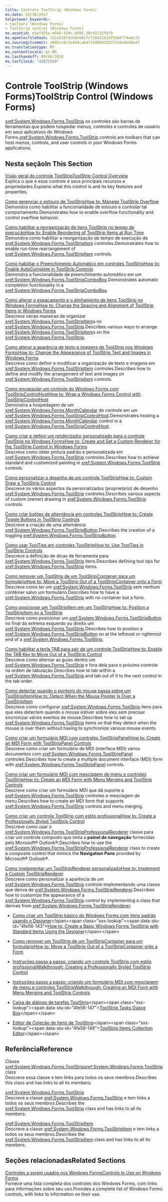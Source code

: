 ```yaml
---
title: Controle ToolStrip (Windows Forms)
ms.date: 03/30/2017
helpviewer_keywords:
- toolbars [Windows Forms]
- ToolStrip control [Windows Forms]
ms.assetid: e5ef455a-e049-429c-8005-30c93132fb79
ms.openlocfilehash: 72ce238fdcbdcb81fc710a21d1675de67f4adc15
ms.sourcegitcommit: a885cc8c3e444ca6471348893d5373c6e9e49a47
ms.translationtype: MT
ms.contentlocale: pt-BR
ms.lasthandoff: 09/06/2018
ms.locfileid: "43872550"
---
```

# <a name="toolstrip-control-windows-forms"></a><span data-ttu-id="4fe56-102">Controle ToolStrip (Windows Forms)</span><span class="sxs-lookup"><span data-stu-id="4fe56-102">ToolStrip Control (Windows Forms)</span></span>
<span data-ttu-id="4fe56-103"><xref:System.Windows.Forms.ToolStrip> os controles são barras de ferramentas que podem hospedar menus, controles e controles de usuário em seus aplicativos do Windows Forms.</span><span class="sxs-lookup"><span data-stu-id="4fe56-103"><xref:System.Windows.Forms.ToolStrip> controls are toolbars that can host menus, controls, and user controls in your Windows Forms applications.</span></span>  
  
## <a name="in-this-section"></a><span data-ttu-id="4fe56-104">Nesta seção</span><span class="sxs-lookup"><span data-stu-id="4fe56-104">In This Section</span></span>  
 [<span data-ttu-id="4fe56-105">Visão geral do controle ToolStrip</span><span class="sxs-lookup"><span data-stu-id="4fe56-105">ToolStrip Control Overview</span></span>](../../../../docs/framework/winforms/controls/toolstrip-control-overview-windows-forms.md)  
 <span data-ttu-id="4fe56-106">Explica o que é esse controle e seus principais recursos e propriedades.</span><span class="sxs-lookup"><span data-stu-id="4fe56-106">Explains what this control is and its key features and properties.</span></span>  
  
 [<span data-ttu-id="4fe56-107">Como gerenciar o estouro de ToolStrip</span><span class="sxs-lookup"><span data-stu-id="4fe56-107">How to: Manage ToolStrip Overflow</span></span>](../../../../docs/framework/winforms/controls/how-to-manage-toolstrip-overflow-in-windows-forms.md)  
 <span data-ttu-id="4fe56-108">Demonstra como habilitar a funcionalidade de estouro e controlar tal comportamento.</span><span class="sxs-lookup"><span data-stu-id="4fe56-108">Demonstrates how to enable overflow functionality and control overflow behavior.</span></span>  
  
 [<span data-ttu-id="4fe56-109">Como habilitar a reorganização de itens ToolStrip no tempo de execução</span><span class="sxs-lookup"><span data-stu-id="4fe56-109">How to: Enable Reordering of ToolStrip Items at Run Time</span></span>](../../../../docs/framework/winforms/controls/how-to-enable-reordering-of-toolstrip-items-at-run-time-in-windows-forms.md)  
 <span data-ttu-id="4fe56-110">Demonstra como habilitar a reorganização de tempo de execução de <xref:System.Windows.Forms.ToolStripItem> controles.</span><span class="sxs-lookup"><span data-stu-id="4fe56-110">Demonstrates how to enable run-time rearrangement of <xref:System.Windows.Forms.ToolStripItem> controls.</span></span>  
  
 [<span data-ttu-id="4fe56-111">Como habilitar o Preenchimento Automático em controles ToolStrip</span><span class="sxs-lookup"><span data-stu-id="4fe56-111">How to: Enable AutoComplete in ToolStrip Controls</span></span>](../../../../docs/framework/winforms/controls/how-to-enable-autocomplete-in-toolstrip-controls-in-windows-forms.md)  
 <span data-ttu-id="4fe56-112">Demonstra a funcionalidade de preenchimento automático em um <xref:System.Windows.Forms.ToolStripComboBox>.</span><span class="sxs-lookup"><span data-stu-id="4fe56-112">Demonstrates automatic completion functionality in a <xref:System.Windows.Forms.ToolStripComboBox>.</span></span>  
  
 [<span data-ttu-id="4fe56-113">Como alterar o espaçamento e o alinhamento de itens ToolStrip no Windows Forms</span><span class="sxs-lookup"><span data-stu-id="4fe56-113">How to: Change the Spacing and Alignment of ToolStrip Items in Windows Forms</span></span>](../../../../docs/framework/winforms/controls/how-to-change-the-spacing-and-alignment-of-toolstrip-items-in-windows-forms.md)  
 <span data-ttu-id="4fe56-114">Descreve várias maneiras de organizar <xref:System.Windows.Forms.ToolStripItem>s no <xref:System.Windows.Forms.ToolStrip>.</span><span class="sxs-lookup"><span data-stu-id="4fe56-114">Describes various ways to arrange <xref:System.Windows.Forms.ToolStripItem>s on the <xref:System.Windows.Forms.ToolStrip>.</span></span>  
  
 [<span data-ttu-id="4fe56-115">Como alterar a aparência de texto e imagens de ToolStrip nos Windows Forms</span><span class="sxs-lookup"><span data-stu-id="4fe56-115">How to: Change the Appearance of ToolStrip Text and Images in Windows Forms</span></span>](../../../../docs/framework/winforms/controls/how-to-change-the-appearance-of-toolstrip-text-and-images-in-windows-forms.md)  
 <span data-ttu-id="4fe56-116">Descreve como definir e modificar a organização de texto e imagens em <xref:System.Windows.Forms.ToolStripItem> controles.</span><span class="sxs-lookup"><span data-stu-id="4fe56-116">Describes how to define and modify the arrangement of text and images on <xref:System.Windows.Forms.ToolStripItem> controls.</span></span>  
  
 [<span data-ttu-id="4fe56-117">Como encapsular um controle do Windows Forms com ToolStripControlHost</span><span class="sxs-lookup"><span data-stu-id="4fe56-117">How to: Wrap a Windows Forms Control with ToolStripControlHost</span></span>](../../../../docs/framework/winforms/controls/how-to-wrap-a-windows-forms-control-with-toolstripcontrolhost.md)  
 <span data-ttu-id="4fe56-118">Demonstra a hospedagem de um <xref:System.Windows.Forms.MonthCalendar> de controle em um <xref:System.Windows.Forms.ToolStripControlHost>.</span><span class="sxs-lookup"><span data-stu-id="4fe56-118">Demonstrates hosting a <xref:System.Windows.Forms.MonthCalendar> control in a <xref:System.Windows.Forms.ToolStripControlHost>.</span></span>  
  
 [<span data-ttu-id="4fe56-119">Como criar e definir um renderizador personalizado para o controle ToolStrip no Windows Forms</span><span class="sxs-lookup"><span data-stu-id="4fe56-119">How to: Create and Set a Custom Renderer for the ToolStrip Control in Windows Forms</span></span>](../../../../docs/framework/winforms/controls/create-and-set-a-custom-renderer-for-the-toolstrip-control-in-wf.md)  
 <span data-ttu-id="4fe56-120">Descreve como obter pintura padrão e personalizada em <xref:System.Windows.Forms.ToolStrip> controles.</span><span class="sxs-lookup"><span data-stu-id="4fe56-120">Describes how to achieve standard and customized painting in <xref:System.Windows.Forms.ToolStrip> controls.</span></span>  
  
 [<span data-ttu-id="4fe56-121">Como personalizar o desenho de um controle ToolStrip</span><span class="sxs-lookup"><span data-stu-id="4fe56-121">How to: Custom Draw a ToolStrip Control</span></span>](../../../../docs/framework/winforms/controls/how-to-custom-draw-a-toolstrip-control.md)  
 <span data-ttu-id="4fe56-122">Descreve os vários aspectos da personalizados (proprietário) de desenho <xref:System.Windows.Forms.ToolStrip> controles.</span><span class="sxs-lookup"><span data-stu-id="4fe56-122">Describes various aspects of custom (owner) drawing in <xref:System.Windows.Forms.ToolStrip> controls.</span></span>  
  
 [<span data-ttu-id="4fe56-123">Como criar botões de alternância em controles ToolStrip</span><span class="sxs-lookup"><span data-stu-id="4fe56-123">How to: Create Toggle Buttons in ToolStrip Controls</span></span>](../../../../docs/framework/winforms/controls/how-to-create-toggle-buttons-in-toolstrip-controls.md)  
 <span data-ttu-id="4fe56-124">Descreve a criação de uma alternância <xref:System.Windows.Forms.ToolStripButton>.</span><span class="sxs-lookup"><span data-stu-id="4fe56-124">Describes the creation of a toggling <xref:System.Windows.Forms.ToolStripButton>.</span></span>  
  
 [<span data-ttu-id="4fe56-125">Como usar ToolTips em controles ToolStrip</span><span class="sxs-lookup"><span data-stu-id="4fe56-125">How to: Use ToolTips in ToolStrip Controls</span></span>](../../../../docs/framework/winforms/controls/how-to-use-tooltips-in-toolstrip-controls.md)  
 <span data-ttu-id="4fe56-126">Descreve a definição de dicas de ferramenta para <xref:System.Windows.Forms.ToolStrip> itens.</span><span class="sxs-lookup"><span data-stu-id="4fe56-126">Describes defining tool tips for <xref:System.Windows.Forms.ToolStrip> items.</span></span>  
  
 [<span data-ttu-id="4fe56-127">Como remover um ToolStrip de um ToolStripContainer para um formulário</span><span class="sxs-lookup"><span data-stu-id="4fe56-127">How to: Move a ToolStrip Out of a ToolStripContainer onto a Form</span></span>](../../../../docs/framework/winforms/controls/how-to-move-a-toolstrip-out-of-a-toolstripcontainer-onto-a-form.md)  
 <span data-ttu-id="4fe56-128">Descreve como ter um <xref:System.Windows.Forms.ToolStrip> sem nenhum contêiner salvo um formulário.</span><span class="sxs-lookup"><span data-stu-id="4fe56-128">Describes how to have a <xref:System.Windows.Forms.ToolStrip> with no container but a form.</span></span>  
  
 [<span data-ttu-id="4fe56-129">Como posicionar um ToolStripItem em um ToolStrip</span><span class="sxs-lookup"><span data-stu-id="4fe56-129">How to: Position a ToolStripItem on a ToolStrip</span></span>](../../../../docs/framework/winforms/controls/how-to-position-a-toolstripitem-on-a-toolstrip.md)  
 <span data-ttu-id="4fe56-130">Descreve como posicionar um <xref:System.Windows.Forms.ToolStripButton> no final da extrema esquerdo ou direito um <xref:System.Windows.Forms.ToolStrip>.</span><span class="sxs-lookup"><span data-stu-id="4fe56-130">Describes how to position a <xref:System.Windows.Forms.ToolStripButton> on at the leftmost or rightmost end of a <xref:System.Windows.Forms.ToolStrip>.</span></span>  
  
 [<span data-ttu-id="4fe56-131">Como habilitar a tecla TAB para sair de um controle ToolStrip</span><span class="sxs-lookup"><span data-stu-id="4fe56-131">How to: Enable the TAB Key to Move Out of a ToolStrip Control</span></span>](../../../../docs/framework/winforms/controls/how-to-enable-the-tab-key-to-move-out-of-a-toolstrip-control.md)  
 <span data-ttu-id="4fe56-132">Descreve como alternar as guias dentro um <xref:System.Windows.Forms.ToolStrip> e fora dela para o próximo controle na ordem de tabulação.</span><span class="sxs-lookup"><span data-stu-id="4fe56-132">Describes how to tab within a <xref:System.Windows.Forms.ToolStrip> and tab out of it to the next control in the tab order.</span></span>  
  
 [<span data-ttu-id="4fe56-133">Como detectar quando o ponteiro do mouse passa sobre um ToolStripItem</span><span class="sxs-lookup"><span data-stu-id="4fe56-133">How to: Detect When the Mouse Pointer Is Over a ToolStripItem</span></span>](../../../../docs/framework/winforms/controls/how-to-detect-when-the-mouse-pointer-is-over-a-toolstripitem.md)  
 <span data-ttu-id="4fe56-134">Descreve como configurar <xref:System.Windows.Forms.ToolStrip> itens para que eles detectem quando o mouse estiver sobre eles sem precisar sincronizar vários eventos de mouse.</span><span class="sxs-lookup"><span data-stu-id="4fe56-134">Describes how to set up <xref:System.Windows.Forms.ToolStrip> items so that they detect when the mouse is over them without having to synchronize various mouse events.</span></span>  
  
 [<span data-ttu-id="4fe56-135">Como criar um formulário MDI com controles ToolStripPanel</span><span class="sxs-lookup"><span data-stu-id="4fe56-135">How to: Create an MDI Form with ToolStripPanel Controls</span></span>](../../../../docs/framework/winforms/controls/how-to-create-an-mdi-form-with-toolstrippanel-controls.md)  
 <span data-ttu-id="4fe56-136">Descreve como criar um formulário de MDI (interface MDI) vários documentos com <xref:System.Windows.Forms.ToolStripPanel> controles.</span><span class="sxs-lookup"><span data-stu-id="4fe56-136">Describes how to create a multiple document interface (MDI) form with <xref:System.Windows.Forms.ToolStripPanel> controls.</span></span>  
  
 [<span data-ttu-id="4fe56-137">Como criar um formulário MDI com mesclagem de menu e controles ToolStrip</span><span class="sxs-lookup"><span data-stu-id="4fe56-137">How to: Create an MDI Form with Menu Merging and ToolStrip Controls</span></span>](../../../../docs/framework/winforms/controls/how-to-create-an-mdi-form-with-menu-merging-and-toolstrip-controls.md)  
 <span data-ttu-id="4fe56-138">Descreve como criar um formulário MDI que dá suporte a <xref:System.Windows.Forms.ToolStrip> controles e mesclagem de menu.</span><span class="sxs-lookup"><span data-stu-id="4fe56-138">Describes how to create an MDI form that supports <xref:System.Windows.Forms.ToolStrip> controls and menu merging.</span></span>  
  
 [<span data-ttu-id="4fe56-139">Como criar um controle ToolStrip com estilo profissional</span><span class="sxs-lookup"><span data-stu-id="4fe56-139">How to: Create a Professionally Styled ToolStrip Control</span></span>](../../../../docs/framework/winforms/controls/how-to-create-a-professionally-styled-toolstrip-control.md)  
 <span data-ttu-id="4fe56-140">Descreve como usar o <xref:System.Windows.Forms.ToolStripProfessionalRenderer> classe para criar um controle composto que imita a **painel de navegação** fornecidas pelo Microsoft® Outlook®.</span><span class="sxs-lookup"><span data-stu-id="4fe56-140">Describes how to use the <xref:System.Windows.Forms.ToolStripProfessionalRenderer> class to create a composite control that mimics the **Navigation Pane** provided by Microsoft® Outlook®.</span></span>  
  
 [<span data-ttu-id="4fe56-141">Como implementar um ToolStripRenderer personalizado</span><span class="sxs-lookup"><span data-stu-id="4fe56-141">How to: Implement a Custom ToolStripRenderer</span></span>](../../../../docs/framework/winforms/controls/how-to-implement-a-custom-toolstriprenderer.md)  
 <span data-ttu-id="4fe56-142">Descreve como personalizar a aparência de um <xref:System.Windows.Forms.ToolStrip> controle implementando uma classe que deriva de <xref:System.Windows.Forms.ToolStripRenderer>.</span><span class="sxs-lookup"><span data-stu-id="4fe56-142">Describes how to customize the appearance of a <xref:System.Windows.Forms.ToolStrip> control by implementing a class that derives from <xref:System.Windows.Forms.ToolStripRenderer>.</span></span>  
  
-   <span data-ttu-id="4fe56-143">[Como criar um ToolStrip básico do Windows Forms com itens padrão usando o Designer](https://msdn.microsoft.com/library/571c1z99\(v=vs.110\))</span><span class="sxs-lookup"><span data-stu-id="4fe56-143">[How to: Create a Basic Windows Forms ToolStrip with Standard Items Using the Designer](https://msdn.microsoft.com/library/571c1z99\(v=vs.110\))</span></span>  
  
-   [<span data-ttu-id="4fe56-144">Como remover um ToolStrip de um ToolStripContainer para um formulário</span><span class="sxs-lookup"><span data-stu-id="4fe56-144">How to: Move a ToolStrip Out of a ToolStripContainer onto a Form</span></span>](how-to-move-a-toolstrip-out-of-a-toolstripcontainer-onto-a-form.md)  
  
-   [<span data-ttu-id="4fe56-145">Instruções passo a passo: criando um controle ToolStrip com estilo profissional</span><span class="sxs-lookup"><span data-stu-id="4fe56-145">Walkthrough: Creating a Professionally Styled ToolStrip Control</span></span>](walkthrough-creating-a-professionally-styled-toolstrip-control.md)  
  
-   [<span data-ttu-id="4fe56-146">Instruções passo a passo: criando um formulário MDI com mesclagem de menu e controles ToolStrip</span><span class="sxs-lookup"><span data-stu-id="4fe56-146">Walkthrough: Creating an MDI Form with Menu Merging and ToolStrip Controls</span></span>](walkthrough-creating-an-mdi-form-with-menu-merging-and-toolstrip-controls.md)  
  
-   <span data-ttu-id="4fe56-147">[Caixa de diálogo de tarefas ToolStrip](https://msdn.microsoft.com/library/ms233648\(v=vs.110\))</span><span class="sxs-lookup"><span data-stu-id="4fe56-147">[ToolStrip Tasks Dialog Box](https://msdn.microsoft.com/library/ms233648\(v=vs.110\))</span></span>  
  
-   <span data-ttu-id="4fe56-148">[Editor de Coleção de Itens de ToolStrip](https://msdn.microsoft.com/library/ms233643\(v=vs.110\))</span><span class="sxs-lookup"><span data-stu-id="4fe56-148">[ToolStrip Items Collection Editor](https://msdn.microsoft.com/library/ms233643\(v=vs.110\))</span></span>  
  
## <a name="reference"></a><span data-ttu-id="4fe56-149">Referência</span><span class="sxs-lookup"><span data-stu-id="4fe56-149">Reference</span></span>  
 <span data-ttu-id="4fe56-150">Classe <xref:System.Windows.Forms.ToolStrip></span><span class="sxs-lookup"><span data-stu-id="4fe56-150"><xref:System.Windows.Forms.ToolStrip> class</span></span>  
 <span data-ttu-id="4fe56-151">Descreve essa classe e tem links para todos os seus membros.</span><span class="sxs-lookup"><span data-stu-id="4fe56-151">Describes this class and has links to all its members.</span></span>  
  
 <xref:System.Windows.Forms.ToolStrip>  
 <span data-ttu-id="4fe56-152">Descreve a classe <xref:System.Windows.Forms.ToolStrip> e tem links a todos os seus membros.</span><span class="sxs-lookup"><span data-stu-id="4fe56-152">Describes the <xref:System.Windows.Forms.ToolStrip> class and has links to all its members.</span></span>  
  
 <xref:System.Windows.Forms.ToolStripItem>  
 <span data-ttu-id="4fe56-153">Descreve a classe <xref:System.Windows.Forms.ToolStripItem> e tem links a todos os seus membros.</span><span class="sxs-lookup"><span data-stu-id="4fe56-153">Describes the <xref:System.Windows.Forms.ToolStripItem> class and has links to all its members.</span></span>  
  
## <a name="related-sections"></a><span data-ttu-id="4fe56-154">Seções relacionadas</span><span class="sxs-lookup"><span data-stu-id="4fe56-154">Related Sections</span></span>  
 [<span data-ttu-id="4fe56-155">Controles a serem usados nos Windows Forms</span><span class="sxs-lookup"><span data-stu-id="4fe56-155">Controls to Use on Windows Forms</span></span>](../../../../docs/framework/winforms/controls/controls-to-use-on-windows-forms.md)  
 <span data-ttu-id="4fe56-156">Fornece uma lista completa dos controles dos Windows Forms, com links para informações sobre seu uso.</span><span class="sxs-lookup"><span data-stu-id="4fe56-156">Provides a complete list of Windows Forms controls, with links to information on their use.</span></span>

